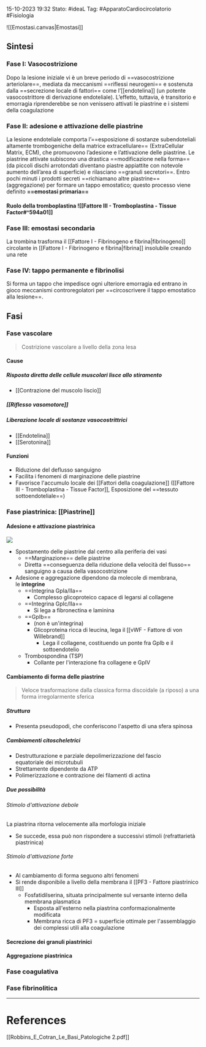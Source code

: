 15-10-2023 19:32
Stato: #ideaL 
Tag: #ApparatoCardiocircolatorio #Fisiologia 

![[Emostasi.canvas|Emostasi]]
## Sintesi
### Fase I: Vasocostrizione
Dopo la lesione iniziale vi è un breve periodo di ==vasocostrizione arteriolare==, mediata da meccanismi ==riflessi neurogeni== e sostenuta dalla ==secrezione locale di fattori== come l’[[endotelina]] (un potente vasocostrittore di derivazione endoteliale). L’effetto, tuttavia, è transitorio e emorragia riprenderebbe se non venissero attivati le piastrine e i sistemi della coagulazione

### Fase II: adesione e attivazione delle piastrine
La lesione endoteliale comporta l’==esposizione di sostanze subendoteliali altamente trombogeniche della matrice extracellulare== (ExtraCellular Matrix, ECM), che promuovono l’adesione e l’attivazione delle piastrine. Le piastrine attivate subiscono una drastica ==modificazione nella forma== (da piccoli dischi arrotondati diventano piastre appiattite con notevole aumento dell’area di superficie) e rilasciano ==granuli secretori==. Entro pochi minuti i prodotti secreti ==richiamano altre piastrine== (aggregazione) per formare un tappo emostatico; questo processo viene definito **==emostasi primaria==**

#### Ruolo della tromboplastina ![[Fattore III - Tromboplastina - Tissue Factor#^594a01]]
### Fase III: emostasi secondaria
La trombina trasforma il [[Fattore I - Fibrinogeno e fibrina|fibrinogeno]] circolante in [[Fattore I - Fibrinogeno e fibrina|fibrina]] insolubile creando una rete

### Fase IV: tappo permanente e fibrinolisi
Si forma un tappo che impedisce ogni ulteriore emorragia ed entrano in gioco meccanismi controregolatori per ==circoscrivere il tappo emostatico alla lesione==.

## Fasi
### Fase vascolare
> Costrizione vascolare a livello della zona lesa

#### Cause
##### Risposta diretta delle cellule muscolari lisce allo stiramento
- [[Contrazione del muscolo liscio]]
##### [[Riflesso vasomotore]]

##### Liberazione locale di sostanze vasocostrittrici
- [[Endotelina]]
- [[Serotonina]]
#### Funzioni
- Riduzione del deflusso sanguigno
- Facilita i fenomeni di marginazione delle piastrine
- Favorisce l'accumulo locale dei [[Fattori della coagulazione]] ([[Fattore III - Tromboplastina - Tissue Factor]], Esposizione del ==tessuto sottoendoteliale==)
### Fase piastrinica: [[Piastrine]]
#### Adesione e attivazione piastrinica

![](https://i.imgur.com/OcQYSDH.png)
- Spostamento delle piastrine dal centro alla periferia dei vasi 
    - ==Marginazione== delle piastrine     
    - Diretta ==conseguenza della riduzione della velocità del flusso== sanguigno a causa della vasocostrizione 
- Adesione e aggregazione dipendono da molecole di membrana, le **integrine** 
    - ==Integrina GpIa/IIa==
        - Complesso glicoproteico capace di legarsi al collagene 
    - ==Integrina GpIc/IIa==
        - Si lega a fibronectina e laminina 
    - ==GpIb== 
        - (non è un'integrina)
        - Glicoproteina ricca di leucina, lega il [[vWF - Fattore di von Willebrand]] 
            - Lega il collagene, costituendo un ponte fra GpIb e il sottoendotelio 
    - Trombospondina (TSP)
        - Collante per l'interazione fra collagene e GpIV
#### Cambiamento di forma delle piastrine
> Veloce trasformazione dalla classica forma discoidale (a riposo) a una forma irregolarmente sferica 

##### Struttura
- Presenta pseudopodi, che conferiscono l'aspetto di una sfera spinosa 

##### Cambiamenti citoscheletrici        
- Destrutturazione e parziale depolimerizzazione del fascio equatoriale dei microtubuli 
- Strettamente dipendente da ATP 
- Polimerizzazione e contrazione dei filamenti di actina 
##### Due possibilità
###### Stimolo d'attivazione debole
La piastrina ritorna velocemente alla morfologia iniziale 
- Se succede, essa può non rispondere a successivi stimoli (refrattarietà piastrinica) 
###### Stimolo d'attivazione forte
- Al cambiamento di forma seguono altri fenomeni 
- Si rende disponibile a livello della membrana il [[PF3 - Fattore piastrinico III]] 
    - Fosfatidilserina, situata principalmente sul versante interno della membrana plasmatica 
        - Esposta all'esterno nella piastrina conformazionalmente modificata 
        - Membrana ricca di PF3 = superficie ottimale per l'assemblaggio dei complessi utili alla coagulazione
#### Secrezione dei granuli piastrinici
#### Aggregazione piastrinica
### Fase coagulativa
### Fase fibrinolitica





---
# References
[[Robbins_E_Cotran_Le_Basi_Patologiche 2.pdf]]
